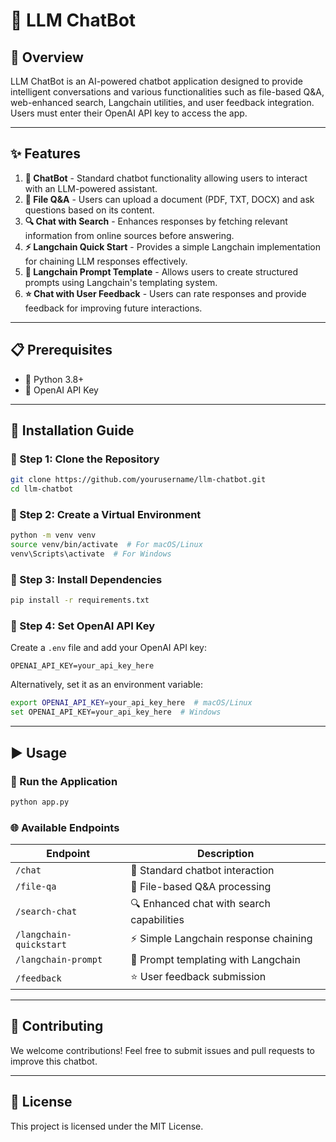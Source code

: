 # 🤖 LLM ChatBot

## 📌 Overview
LLM ChatBot is an AI-powered chatbot application designed to provide intelligent conversations and various functionalities such as file-based Q&A, web-enhanced search, Langchain utilities, and user feedback integration. Users must enter their OpenAI API key to access the app.

---

## ✨ Features

1. **💬 ChatBot** - Standard chatbot functionality allowing users to interact with an LLM-powered assistant.
2. **📂 File Q&A** - Users can upload a document (PDF, TXT, DOCX) and ask questions based on its content.
3. **🔍 Chat with Search** - Enhances responses by fetching relevant information from online sources before answering.
4. **⚡ Langchain Quick Start** - Provides a simple Langchain implementation for chaining LLM responses effectively.
5. **📝 Langchain Prompt Template** - Allows users to create structured prompts using Langchain's templating system.
6. **⭐ Chat with User Feedback** - Users can rate responses and provide feedback for improving future interactions.

---

## 📋 Prerequisites
- 🐍 Python 3.8+
- 🔑 OpenAI API Key

---

## 🚀 Installation Guide

### 🔹 Step 1: Clone the Repository
```bash
git clone https://github.com/yourusername/llm-chatbot.git
cd llm-chatbot
```

### 🔹 Step 2: Create a Virtual Environment
```bash
python -m venv venv
source venv/bin/activate  # For macOS/Linux
venv\Scripts\activate  # For Windows
```

### 🔹 Step 3: Install Dependencies
```bash
pip install -r requirements.txt
```

### 🔹 Step 4: Set OpenAI API Key
Create a `.env` file and add your OpenAI API key:
```plaintext
OPENAI_API_KEY=your_api_key_here
```
Alternatively, set it as an environment variable:
```bash
export OPENAI_API_KEY=your_api_key_here  # macOS/Linux
set OPENAI_API_KEY=your_api_key_here  # Windows
```

---

## ▶️ Usage

### 🎯 Run the Application
```bash
python app.py
```

### 🌐 Available Endpoints
| Endpoint | Description |
|----------|-------------|
| `/chat` | 💬 Standard chatbot interaction |
| `/file-qa` | 📂 File-based Q&A processing |
| `/search-chat` | 🔍 Enhanced chat with search capabilities |
| `/langchain-quickstart` | ⚡ Simple Langchain response chaining |
| `/langchain-prompt` | 📝 Prompt templating with Langchain |
| `/feedback` | ⭐ User feedback submission |

---

## 🤝 Contributing
We welcome contributions! Feel free to submit issues and pull requests to improve this chatbot. 

---

## 📜 License
This project is licensed under the MIT License.
